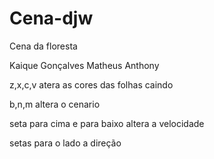 # Cena-djw
Cena da floresta

Kaique Gonçalves 
Matheus Anthony

z,x,c,v atera as cores das folhas caindo

b,n,m altera o cenario

seta para cima e para baixo altera a velocidade

setas para o lado a direção
